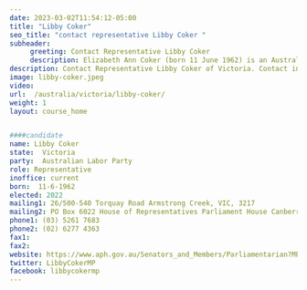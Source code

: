 ```yaml
---
date: 2023-03-02T11:54:12-05:00
title: "Libby Coker"
seo_title: "contact representative Libby Coker "
subheader:
     greeting: Contact Representative Libby Coker
     description: Elizabeth Ann Coker (born 11 June 1962) is an Australian politician. She is a member of the Australian Labor Party (ALP) and has been a member of the House of Representatives since the 2019 federal election, representing the Victorian seat of Corangamite. She previously served as the mayor of the Surf Coast Shire. Coker won the 2022 Australian federal election with a 6.5% swing[1] to the Australian Labor Party (ALP).
description: Contact Representative Libby Coker of Victoria. Contact information for Libby Coker includes email address, phone number, and mailing address.
image: libby-coker.jpeg
video:
url:  /australia/victoria/libby-coker/
weight: 1
layout: course_home


####candidate
name: Libby Coker
state:	Victoria
party:	Australian Labor Party
role: Representative
inoffice: current
born:  11-6-1962
elected: 2022
mailing1: 26/500-540 Torquay Road Armstrong Creek, VIC, 3217
mailing2: PO Box 6022 House of Representatives Parliament House Canberra ACT 2600
phone1:	(03) 5261 7683
phone2: (02) 6277 4363
fax1:
fax2:
website: https://www.aph.gov.au/Senators_and_Members/Parliamentarian?MPID=263547
twitter: LibbyCokerMP
facebook: libbycokermp
---
```

